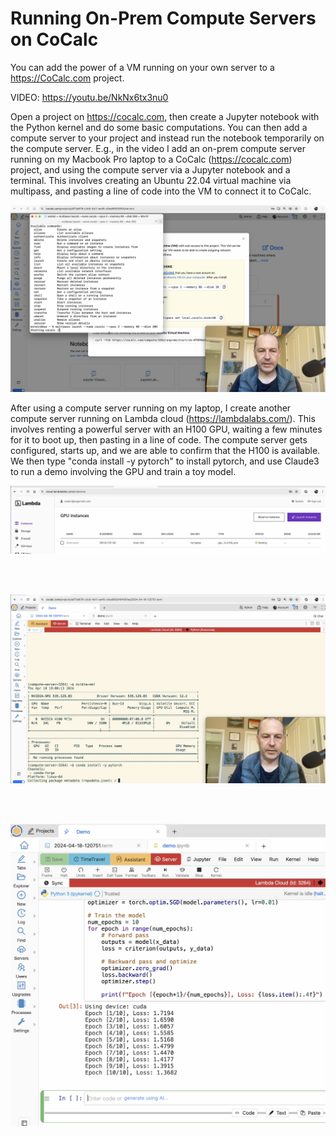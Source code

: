 # Running On-Prem Compute Servers on CoCalc

You can add the power of a VM running on your own server to a
https://CoCalc.com project.

VIDEO: https://youtu.be/NkNx6tx3nu0

Open a project on https://cocalc.com, then create a Jupyter notebook with the Python kernel and do some basic computations.  You can then add a compute server to your project and instead run the notebook temporarily on the compute server.   E.g., in the video I add an on-prem compute server running on my Macbook Pro laptop to a CoCalc (https://cocalc.com) project, and using the compute server via a Jupyter notebook and a terminal.  This involves creating an Ubuntu 22.04 virtual machine via multipass, and pasting a line of code into the VM to connect it to CoCalc.

![](.onprem.md.upload/paste-0.2299110202569199)

After using a compute server running on my laptop, I create another compute server running on Lambda cloud (https://lambdalabs.com/).  This involves renting a powerful server with an H100 GPU, waiting a few minutes for it to boot up, then pasting in a line of code.  The compute server gets configured, starts up, and we are able to confirm that the H100 is available.  We then type "conda install -y pytorch" to install pytorch, and use Claude3 to run a demo involving the GPU and train a toy model.

![](.onprem.md.upload/paste-0.4177807966967708)

<br/>
<br/>

![](.onprem.md.upload/paste-0.24040074716849102)

<br/>
<br/>

![](.onprem.md.upload/paste-0.7363532414129568)

